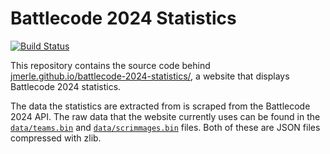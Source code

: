 # Battlecode 2024 Statistics

[![Build Status](https://github.com/jmerle/battlecode-2024-statistics/workflows/Build/badge.svg)](https://github.com/jmerle/battlecode-2024-statistics/actions/workflows/build.yml)

This repository contains the source code behind [jmerle.github.io/battlecode-2024-statistics/](https://jmerle.github.io/battlecode-2024-statistics/), a website that displays Battlecode 2024 statistics.

The data the statistics are extracted from is scraped from the Battlecode 2024 API. The raw data that the website currently uses can be found in the [`data/teams.bin`](./data/teams.bin) and [`data/scrimmages.bin`](./data/scrimmages.bin) files. Both of these are JSON files compressed with zlib.
